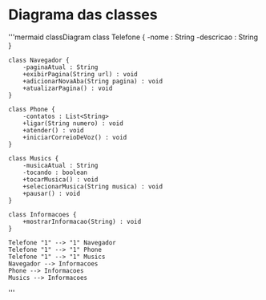 # Diagrama das classes
'''mermaid
classDiagram
    class Telefone {
        -nome : String
        -descricao : String
    }

    class Navegador {
        -paginaAtual : String
        +exibirPagina(String url) : void
        +adicionarNovaAba(String pagina) : void
        +atualizarPagina() : void
    }

    class Phone {
        -contatos : List<String>
        +ligar(String numero) : void
        +atender() : void
        +iniciarCorreioDeVoz() : void
    }

    class Musics {
        -musicaAtual : String
        -tocando : boolean
        +tocarMusica() : void
        +selecionarMusica(String musica) : void
        +pausar() : void
    }

    class Informacoes {
        +mostrarInformacao(String) : void
    }

    Telefone "1" --> "1" Navegador
    Telefone "1" --> "1" Phone
    Telefone "1" --> "1" Musics
    Navegador --> Informacoes
    Phone --> Informacoes
    Musics --> Informacoes
'''
 
